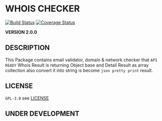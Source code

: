 # WHOIS CHECKER

[![Build Status](https://travis-ci.org/pentagonal/Whois.svg?branch=dev)](https://travis-ci.org/pentagonal/Whois)
[![Coverage Status](https://coveralls.io/repos/github/pentagonal/Whois/badge.svg?branch=dev)](https://coveralls.io/github/pentagonal/Whois?branch=dev)

**VERSION 2.0.0**

## DESCRIPTION

This Package contains email validator, domain & network checker that `API READY`
Whois Result is returning Object base and Detail Result as array collection
also convert it into string is become `json pretty print` result.


## LICENSE

`GPL-3.0` see [LICENSE](LICENSE)

## UNDER DEVELOPMENT
